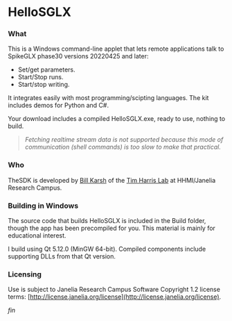 HelloSGLX
=========

### What

This is a Windows command-line applet that lets remote applications
talk to SpikeGLX phase30 versions 20220425 and later:

* Set/get parameters.
* Start/Stop runs.
* Start/stop writing.

It integrates easily with most programming/scipting languages. The kit
includes demos for Python and C#.

Your download includes a compiled HelloSGLX.exe, ready to use, nothing
to build.

>*Fetching realtime stream data is not supported because this mode of
communication (shell commands) is too slow to make that practical.*

### Who

TheSDK is developed by [Bill Karsh](https://www.janelia.org/people/bill-karsh)
of the [Tim Harris Lab](https://www.janelia.org/lab/harris-lab-apig) at
HHMI/Janelia Research Campus.

### Building in Windows

The source code that builds HelloSGLX is included in the Build folder,
though the app has been precompiled for you. This material is mainly
for educational interest.

I build using Qt 5.12.0 (MinGW 64-bit). Compiled components include
supporting DLLs from that Qt version.

### Licensing

Use is subject to Janelia Research Campus Software Copyright 1.2 license terms:
[http://license.janelia.org/license](http://license.janelia.org/license).


_fin_


